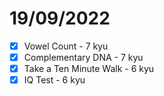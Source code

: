 # 19/09/2022

- [x] Vowel Count - 7 kyu
- [x] Complementary DNA - 7 kyu
- [x] Take a Ten Minute Walk - 6 kyu
- [x] IQ Test - 6 kyu